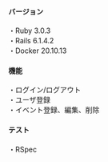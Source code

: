 #### バージョン
・Ruby 3.0.3<br>
・Rails 6.1.4.2<br>
・Docker 20.10.13<br>

#### 機能
・ログイン/ログアウト<br>
・ユーザ登録<br>
・イベント登録、編集、削除<br>

#### テスト
・RSpec<br>
